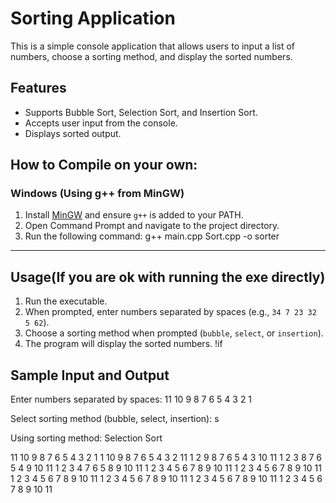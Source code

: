 # Sorting Application

This is a simple console application that allows users to input a list of numbers, choose a sorting method, and display the sorted numbers.

## Features

- Supports Bubble Sort, Selection Sort, and Insertion Sort.
- Accepts user input from the console.
- Displays sorted output.

## How to Compile on your own:

### Windows (Using g++ from MinGW)

1. Install [MinGW](http://www.mingw.org/) and ensure `g++` is added to your PATH.
2. Open Command Prompt and navigate to the project directory.
3. Run the following command: g++ main.cpp Sort.cpp -o sorter

----------------------------------------------------------------------------------------

## Usage(If you are ok with running the exe directly)

1. Run the executable.
2. When prompted, enter numbers separated by spaces (e.g., `34 7 23 32 5 62`).
3. Choose a sorting method when prompted (`bubble`, `select`, or `insertion`).
4. The program will display the sorted numbers.
!if
## Sample Input and Output

Enter numbers separated by spaces: 11 10 9 8 7 6 5 4 3 2 1

Select sorting method (bubble, select, insertion): s 

Using sorting method: Selection Sort

11 10 9 8 7 6 5 4 3 2 1
1 10 9 8 7 6 5 4 3 2 11
1 2 9 8 7 6 5 4 3 10 11
1 2 3 8 7 6 5 4 9 10 11
1 2 3 4 7 6 5 8 9 10 11
1 2 3 4 5 6 7 8 9 10 11
1 2 3 4 5 6 7 8 9 10 11
1 2 3 4 5 6 7 8 9 10 11
1 2 3 4 5 6 7 8 9 10 11
1 2 3 4 5 6 7 8 9 10 11
1 2 3 4 5 6 7 8 9 10 11

